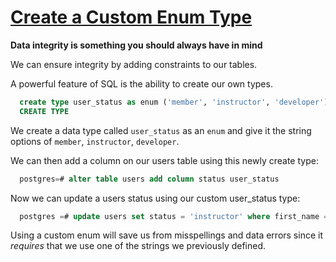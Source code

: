 # [Create a Custom Enum Type](https://egghead.io/lessons/postgresql-create-a-custom-enum-type)

**Data integrity is something you should always have in mind**

We can ensure integrity by adding constraints to our tables. 

<TimeStamp start="0:16" end="0:28">

  A powerful feature of SQL is the ability to create our own types.

  ```sql
    create type user_status as enum ('member', 'instructor', 'developer');
    CREATE TYPE
  ```

<TimeStamp>

<TimeStamp start="0:33" end="0:42">

  We create a data type called `user_status` as an `enum` and give it the string options of `member`, `instructor`, `developer`.

</TimeStamp>

<TimeStamp start="1:18" end="1:27">

  We can then add a column on our users table using this newly create type:

  ```sql
    postgres=# alter table users add column status user_status 
  ```

</TimeStamp>

<TimeStamp start="1:35" end="1:44">

  Now we can update a users status using our custom user_status type:

  ```sql
    postgres =# update users set status = 'instructor' where first_name = 'Lucie'; 
  ```

</TimeStamp>

<TimeStamp start="1:55" end="2:06">

  Using a custom enum will save us from misspellings and data errors since it *requires* that we use one of the strings we previously defined.

</TimeStamp>